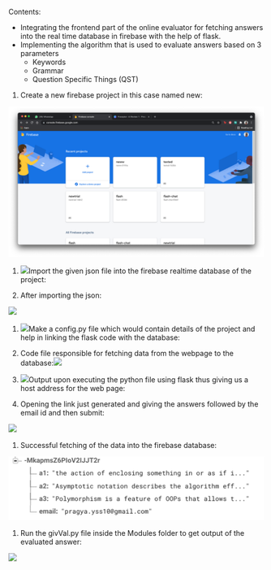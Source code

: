 Contents:

- Integrating the frontend part of the online evaluator for fetching answers into the real time database in firebase with the help of flask. 
- Implementing the algorithm that is used to evaluate answers based on 3 parameters
  - Keywords
  - Grammar
  - Question Specific Things (QST)




1) Create a new firebase project in this case named new:

![](screenshots/Aspose.Words.c95b4e34-7cda-48ee-90b8-9035cc662319.001.png)











1) ![](screenshots/Aspose.Words.c95b4e34-7cda-48ee-90b8-9035cc662319.002.png)Import the given json file into the firebase realtime database of the project:


1) After importing the json:








![](screenshots/Aspose.Words.c95b4e34-7cda-48ee-90b8-9035cc662319.003.png)

1) ![](screenshots/Aspose.Words.c95b4e34-7cda-48ee-90b8-9035cc662319.004.png)Make a config.py file which would contain details of the project and help in linking the flask code with the database:

1) Code file responsible for fetching data from the webpage to the database:![](screenshots/Aspose.Words.c95b4e34-7cda-48ee-90b8-9035cc662319.005.png)

1) ![](screenshots/Aspose.Words.c95b4e34-7cda-48ee-90b8-9035cc662319.006.png)Output upon executing the python file using flask thus giving us a host address for the web page:




1) Opening the link just generated and giving the answers followed by the email id and then submit:

![](screenshots/Aspose.Words.c95b4e34-7cda-48ee-90b8-9035cc662319.003.png)

1) Successful fetching of the data into the firebase database:

![](screenshots/Aspose.Words.c95b4e34-7cda-48ee-90b8-9035cc662319.007.png)



1) Run the givVal.py file inside the Modules folder to get output of the evaluated answer:

![](screenshots/Aspose.Words.c95b4e34-7cda-48ee-90b8-9035cc662319.008.png)

